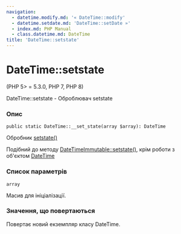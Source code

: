 ```yaml
---
navigation:
  - datetime.modify.md: '« DateTime::modify'
  - datetime.setdate.md: 'DateTime::setDate »'
  - index.md: PHP Manual
  - class.datetime.md: DateTime
title: 'DateTime::setstate'
---
```

# DateTime::setstate

(PHP 5> = 5.3.0, PHP 7, PHP 8)

DateTime::setstate - Оброблювач setstate

### Опис

```methodsynopsis
public static DateTime::__set_state(array $array): DateTime
```

Обробник [setstate()](language.oop5.magic.md#object.set-state)

Подібний до методу [DateTimeImmutable::setstate()](datetimeimmutable.set-state.md), крім роботи з об'єктом [DateTime](class.datetime.md)

### Список параметрів

`array`

Масив для ініціалізації.

### Значення, що повертаються

Повертає новий екземпляр класу DateTime.
